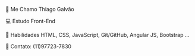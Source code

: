 👨 Me Chamo Thiago Galvão

💻 Estudo Front-End 

🚀 Habilidades HTML, CSS, JavaScript, Git/GitHub, Angular JS,  Bootstrap ...
      
📱  Contato: (11)97723-7830               
